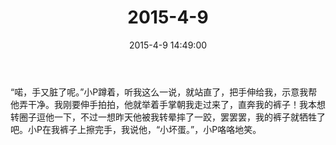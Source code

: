 ﻿---
title: "2015-4-9"
date: 2015-4-9 14:49:00
tags: 文字
categories: 爸爸
---
“喏，手又脏了呢。”小P蹲着，听我这么一说，就站直了，把手伸给我，示意我帮他弄干净。我刚要伸手拍拍，他就举着手掌朝我走过来了，直奔我的裤子！我本想转圈子逗他一下，不过一想昨天他被我转晕摔了一跤，罢罢罢，我的裤子就牺牲了吧。小P在我裤子上擦完手，我说他，“小坏蛋。”，小P咯咯地笑。